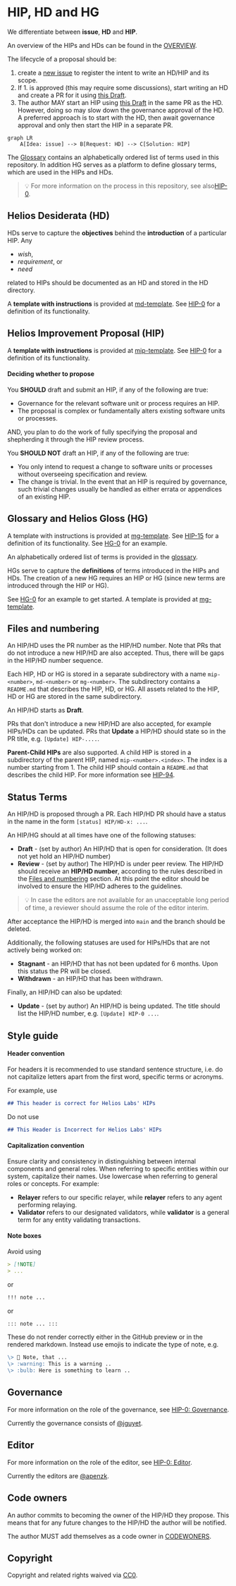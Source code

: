 
# HIP, HD and HG

We differentiate between **issue**, **HD** and **HIP**.

An overview of the HIPs and HDs can be found in the [OVERVIEW](https://helios-network.github.io/HIP/).

The lifecycle of a proposal should be:

1. create a [new issue](https://github.com/helios-network/HIP/issues) to register the intent to write an HD/HIP and its scope.
2. If 1. is approved (this may require some discussions), start writing an HD and create a PR for it using [this Draft](../../md-template.md).
3. The author MAY start an HIP using [this Draft](../../mip-template.md) in the same PR as the HD. However, doing so may slow down the governance approval of the HD. A preferred approach is to start with the HD, then await governance approval and only then start the HIP in a separate PR.

```mermaid
graph LR
    A[Idea: issue] --> B[Request: HD] --> C[Solution: HIP]
```

The [Glossary](https://github.com/helios-network/HIP/wiki/glossary) contains an alphabetically ordered list of terms used in this repository. 
In addition HG serves as a platform to define glossary terms, which are used in the HIPs and HDs.

> :bulb: For more information on the process in this repository, see also[HIP-0](./HIP/mip-0/README.md).

## Helios Desiderata (HD)

HDs serve to capture the **objectives** behind the **introduction** of a particular HIP. Any  

- _wish_,
- _requirement_, or
- _need_

related to HIPs should be documented as an HD and stored in the HD directory.

A **template with instructions** is provided at [md-template](md-template.md). See [HIP-0](./HIP/mip-0) for a definition of its functionality.

## Helios Improvement Proposal (HIP)

A **template with instructions** is provided at [mip-template](mip-template.md). See [HIP-0](./HIP/mip-0) for a definition of its functionality.

#### Deciding whether to propose

You **SHOULD** draft and submit an HIP, if any of the following are true:

- Governance for the relevant software unit or process requires an HIP.
- The proposal is complex or fundamentally alters existing software units or processes.

AND, you plan to do the work of fully specifying the proposal and shepherding it through the HIP review process.

You **SHOULD NOT** draft an HIP, if any of the following are true:

- You only intend to request a change to software units or processes without overseeing specification and review.
- The change is trivial. In the event that an HIP is required by governance, such trivial changes usually be handled as either errata or appendices of an existing HIP.

## Glossary and Helios Gloss (HG)

A template with instructions is provided at [mg-template](mg-template.md). See [HIP-15](./HIP/mip-15) for a definition of its functionality. See [HG-0](./HG/mg-0) for an example.

An alphabetically ordered list of terms is provided in the [glossary](https://github.com/helios-network/HIP/wiki/glossary).

HGs serve to capture the **definitions** of terms introduced in the HIPs and HDs. The creation of a new HG requires an HIP or HG (since new terms are introduced through the HIP or HG).

See [HG-0](./HG/mg-0) for an example to get started. A template is provided at [mg-template](mg-template.md).

## Files and numbering

An HIP/HD uses the PR number as the HIP/HD number. Note that PRs that do not introduce a new HIP/HD are also accepted. Thus, there will be gaps in the HIP/HD number sequence.

Each HIP, HD or HG is stored in a separate subdirectory with a name `mip-<number>`, `md-<number>` or `mg-<number>`. The subdirectory contains a `README.md` that describes the HIP, HD, or HG. All assets related to the HIP, HD or HG are stored in the same subdirectory.

An HIP/HD starts as **Draft**.

PRs that don't introduce a new HIP/HD are also accepted, for example HIPs/HDs can be updated. PRs that **Update** a HIP/HD should state so in the PR title, e.g. `[Update] HIP-....`.

**Parent-Child HIPs** are also supported. A child HIP is stored in a subdirectory of the parent HIP, named `mip-<number>.<index>`. The index is a number starting from 1. The child HIP should contain a `README.md` that describes the child HIP. For more information see [HIP-94](./HIP/mip-94).

## Status Terms

An HIP/HD is proposed through a PR. Each HIP/HD PR should have a status in the name in the form `[status] HIP/HD-x: ...`.

An HIP/HG should at all times have one of the following statuses:

- **Draft** - (set by author) An HIP/HD that is open for consideration. (It does not yet hold an HIP/HD number)
- **Review** - (set by author) The HIP/HD is under peer review. The HIP/HD should receive an **HIP/HD number**, according to the rules described in the [Files and numbering](#files-and-numbering) section. At this point the editor should be involved to ensure the HIP/HD adheres to the guidelines.

> :bulb: In case the editors are not available for an unacceptable long period of time, a reviewer should assume the role of the editor interim.

After acceptance the HIP/HD is merged into `main` and the branch should be deleted.

Additionally, the following statuses are used for HIPs/HDs that are not actively being worked on:

- **Stagnant** - an HIP/HD that has not been updated for 6 months. Upon this status the PR will be closed.
- **Withdrawn** - an HIP/HD that has been withdrawn.

Finally, an HIP/HD can also be updated:

- **Update** - (set by author) An HIP/HD is being updated. The title should list the HIP/HD number, e.g. `[Update] HIP-0 ...`.

## Style guide

#### Header convention

For headers it is recommended to use standard sentence structure, i.e. do not capitalize letters apart from the first word, specific terms or acronyms.

For example, use

```markdown
## This header is correct for Helios Labs' HIPs
```

Do not use

```markdown
## This Header is Incorrect for Helios Labs' HIPs
```

#### Capitalization convention

Ensure clarity and consistency in distinguishing between internal components and general roles. When referring to specific entities within our system, capitalize their names. Use lowercase when referring to general roles or concepts. For example:

- **Relayer** refers to our specific relayer, while **relayer** refers to any agent performing relaying.  
- **Validator** refers to our designated validators, while **validator** is a general term for any entity validating transactions.  

#### Note boxes

Avoid using

```markdown
> [!NOTE]
> ...
```

or

```markdown
!!! note ...
```

or

```markdown
::: note ... :::
```

These do not render correctly either in the GitHub preview or in the rendered markdown. Instead use emojis to indicate the type of note, e.g.

```markdown
\> 👀 Note, that ...
\> :warning: This is a warning ..
\> :bulb: Here is something to learn ..
```

## Governance

For more information on the role of the governance, see [HIP-0: Governance](./HIP/mip-0/README.md#governance).

Currently the governance consists of [@jguyet](https://github.com/jguyet).

## Editor

For more information on the role of the editor, see [HIP-0: Editor](./HIP/mip-0/README.md#editor).

Currently the editors are [@apenzk](https://github.com/apenzk).

## Code owners

An author commits to becoming the owner of the HIP/HD they propose. This means that for any future changes to the HIP/HD the author will be notified.

The author MUST add themselves as a code owner in [CODEWONERS](.github/CODEOWNERS).

## Copyright

Copyright and related rights waived via [CC0](LICENSE.md).
